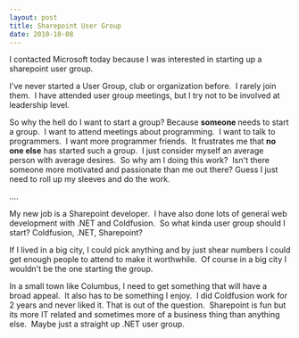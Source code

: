 ```yaml
---
layout: post
title: Sharepoint User Group
date: 2010-10-08
---
```


<p>I contacted Microsoft today because I was interested in starting up a sharepoint user group.</p><p>I've never started a User Group, club or organization before.  I rarely join them.  I have attended user group meetings, but I try not to be involved at leadership level.</p><p>So why the hell do I want to start a group? Because <strong>someone </strong>needs to start a group.  I want to attend meetings about programming.  I want to talk to programmers.  I want more programmer friends.  It frustrates me that <strong>no one else</strong> has started such a group.  I just consider myself an average person with average desires.  So why am I doing this work?  Isn't there someone more motivated and passionate than me out there? Guess I just need to roll up my sleeves and do the work.</p><p>....</p><p>My new job is a Sharepoint developer.  I have also done lots of general web development with .NET and Coldfusion.  So what kinda user group should I start? Coldfusion, .NET, Sharepoint?</p><p>If I lived in a big city, I could pick anything and by just shear numbers I could get enough people to attend to make it worthwhile.  Of course in a big city I wouldn't be the one starting the group.</p><p>In a small town like Columbus, I need to get something that will have a broad appeal.  It also has to be something I enjoy.  I did Coldfusion work for 2 years and never liked it. That is out of the question.  Sharepoint is fun but its more IT related and sometimes more of a business thing than anything else.  Maybe just a straight up .NET user group.</p><p> </p>
